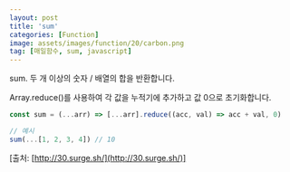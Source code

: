 ```yaml
---
layout: post
title: 'sum'
categories: [Function]
image: assets/images/function/20/carbon.png
tag: [매일함수, sum, javascript]
---
```


sum. 두 개 이상의 숫자 / 배열의 합을 반환합니다.

Array.reduce()를 사용하여 각 값을 누적기에 추가하고 값 0으로 초기화합니다.

```javascript
const sum = (...arr) => [...arr].reduce((acc, val) => acc + val, 0)

// 예시
sum(...[1, 2, 3, 4]) // 10
```

[출처: [http://30.surge.sh/](http://30.surge.sh/)]
